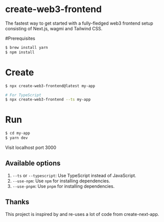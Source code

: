 # create-web3-frontend

The fastest way to get started with a fully-fledged web3 frontend setup consisting of Next.js, wagmi and Tailwind CSS.

#Prerequisites
```bash
$ brew install yarn
$ npm install
```

# Create
```bash
$ npx create-web3-frontend@latest my-app

# For TypeScript
$ npx create-web3-frontend --ts my-app
```

# Run
```bash
$ cd my-app
$ yarn dev
```
Visit localhost port 3000

## Available options

1. `--ts` or `--typescript`: Use TypeScript instead of JavaScript.
2. `--use-npm`: Use `npm` for installing dependencies.
3. `--use-pnpm`: Use `pnpm` for installing dependencies.

## Thanks

This project is inspired by and re-uses a lot of code from create-next-app.
